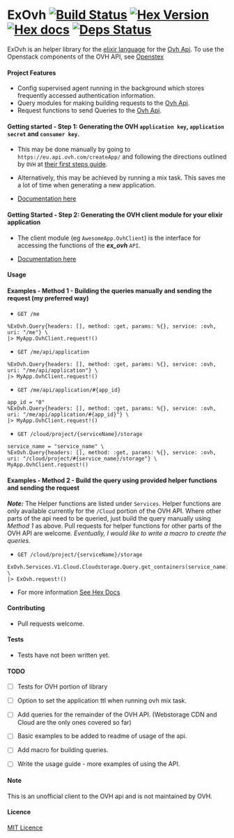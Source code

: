 # ExOvh [![Build Status](https://travis-ci.org/stephenmoloney/ex_ovh.svg)](https://travis-ci.org/stephenmoloney/ex_ovh) [![Hex Version](http://img.shields.io/hexpm/v/ex_ovh.svg?style=flat)](https://hex.pm/packages/ex_ovh) [![Hex docs](http://img.shields.io/badge/hex.pm-docs-green.svg?style=flat)](https://hexdocs.pm/ex_ovh) [![Deps Status](https://beta.hexfaktor.org/badge/prod/github/stephenmoloney/ex_ovh.svg)](https://beta.hexfaktor.org/github/stephenmoloney/ex_ovh)


ExOvh is an helper library for the [elixir language](http://elixir-lang.org/) for the [Ovh Api](https://api.ovh.com/).
To use the Openstack components of the OVH API, see [Openstex](https://github.com/stephenmoloney/openstex)


#### Project Features

- Config supervised agent running in the background which stores frequently accessed authentication information.
- Query modules for making building requests to the [Ovh Api](https://api.ovh.com/).
- Request functions to send Queries to the [Ovh Api](https://api.ovh.com/).


#### Getting started - Step 1: Generating the OVH `application key`, `application secret` and `consumer key`.

- This may be done manually by going to `https://eu.api.ovh.com/createApp/` and following the directions outlined by `OVH` at
[their first steps guide](https://api.ovh.com/g934.first_step_with_api).

- Alternatively, this may be achieved by running a mix task. This saves me a lot of time when generating a new application.

- [Documentation here](https://github.com/stephenmoloney/ex_ovh/blob/master/docs/mix_task.md)


#### Getting Started - Step 2: Generating the OVH client module for your elixir application

- The client module (eg `AwesomeApp.OvhClient`) is the interface for accessing the
functions of the ***ex_ovh*** `API`.

- [Documentation here](https://github.com/stephenmoloney/ex_ovh/blob/master/docs/getting_started.md)


#### Usage

#### Examples - Method 1 - Building the queries manually and sending the request (my preferred way)


- `GET /me`
```
%ExOvh.Query{headers: [], method: :get, params: %{}, service: :ovh, uri: "/me"} \
|> MyApp.OvhClient.request!()
```

- `GET /me/api/application`
```
%ExOvh.Query{headers: [], method: :get, params: %{}, service: :ovh, uri: "/me/api/application"} \
|> MyApp.OvhClient.request!()
```

- `GET /me/api/application/#{app_id}`
```
app_id = "0"
%ExOvh.Query{headers: [], method: :get, params: %{}, service: :ovh, uri: "/me/api/application/#{app_id}"} \
|> MyApp.OvhClient.request!()
```

- `GET /cloud/project/{serviceName}/storage`
```
service_name = "service_name" \
%ExOvh.Query{headers: [], method: :get, params: %{}, service: :ovh, uri: "/cloud/project/#{service_name}/storage"} \
MyApp.OvhClient.request!()
```


#### Examples - Method 2 - Build the query using provided helper functions and sending the request

***Note:*** The Helper functions are listed under `Services`. Helper functions are only available currently for the
`/Cloud` portion of the OVH API. Where other parts of the api need to be queried, just build the query manually
using *Method 1* as above. Pull requests for helper functions for other parts of the OVH API are welcome.
*Eventually, I would like to write a macro to create the queries.*

- `GET /cloud/project/{serviceName}/storage`
```
ExOvh.Services.V1.Cloud.Cloudstorage.Query.get_containers(service_name) \
|> ExOvh.request!()
```

- For more information [See Hex Docs](https://hexdocs.pm/ex_ovh/0.2/api-reference.html)


#### Contributing

- Pull requests welcome.


#### Tests

- Tests have not been written yet.


#### TODO

- [ ] Tests for OVH portion of library
- [ ] Option to set the application ttl when running ovh mix task.
- [ ] Add queries for the remainder of the OVH API. (Webstorage CDN and Cloud are the only ones covered so far)
- [ ] Basic examples to be added to readme of usage of the api.
- [ ] Add macro for building queries.
- [ ] Write the usage guide - more examples of using the API.


#### Note 

This is an unofficial client to the OVH api and is not maintained by OVH.


#### Licence 

[MIT Licence](LICENCE.md)